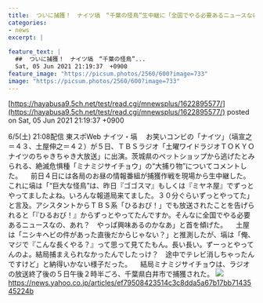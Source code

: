 ```yaml
---
title:  ついに捕獲！　ナイツ塙　“千葉の怪鳥”生中継に「全国でやる必要あるニュースなの、あれ？」  
categories:
- news
excerpt: |
  
feature_text: |
  ##  ついに捕獲！　ナイツ塙　“千葉の怪鳥”...
  Sat, 05 Jun 2021 21:19:37  +0900
feature_image: "https://picsum.photos/2560/600?image=733"
image: "https://picsum.photos/2560/600?image=733"
---
```


[https://hayabusa9.5ch.net/test/read.cgi/mnewsplus/1622895577/](https://hayabusa9.5ch.net/test/read.cgi/mnewsplus/1622895577/)
posted on Sat, 05 Jun 2021 21:19:37  +0900

<!--more-->

6/5(土) 21:08配信 東スポWeb ナイツ・塙 　お笑いコンビの「ナイツ」（塙宣之＝４３、土屋伸之＝４２）が５日、ＴＢＳラジオ「土曜ワイドラジオＴＯＫＹＯ　ナイツのちゃきちゃき大放送」に出演。茨城県のペットショップから逃げたとみられる、絶滅危惧種「ミナミジサイチョウ」の“大捕り物”についてコメントした。 　前日４日には各局のお昼の情報番組が捕獲作戦を現場から生中継した。これに塙は「“巨大な怪鳥”は、昨日『ゴゴスマ』もしくは『ミヤネ屋』でずっとやってましたよね。いろんな報道局来てました。３０分ぐらいずっとやってた」と言及。アシスタントからＴＢＳ系「ひるおび！」でも放送されたことを告げられると「『ひるおび！』からずっとやってたんですか。そんなに全国でやる必要あるニュースなの、あれ？　やっぱ興味あるのかなあ」と首を傾げた。 　土屋は「ニシキヘビの件があった直後だからじゃない？」と推測したが、塙は「俺、マジで『こんな長くやる？』って思って見てたもん。長い長い。ずーっとやってんのよ。結局捕まえられなかったんでしたっけ？　途中でテレビ消しちゃったんですけど」と納得いかない様子だった。 　結局ミナミジサイチョウは、ラジオの放送終了後の５日午後２時半ごろ、千葉県白井市で捕獲された。 ![](https://amd-pctr.c.yimg.jp/r/iwiz-amd/20210605-03260379-tospoweb-000-1-view.jpg) https://news.yahoo.co.jp/articles/ef79508423514c3c8dda5a67b17bb7143545224b
